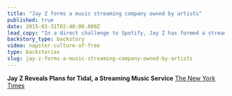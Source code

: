 ```yaml
---
title: "Jay Z forms a music streaming company owned by artists"
published: true
date: 2015-03-31T02:40:00.000Z
lead_copy: "In a direct challenge to Spotify, Jay Z has formed a streaming service owned by artists. He owes it all to the grandaddy of streaming, Napster. "
backstory_type: backstory
video: napster-culture-of-free
type: backstories
slug: jay-z-forms-a-music-streaming-company-owned-by-artists
---
```


**Jay Z Reveals Plans for Tidal, a Streaming Music Service**
[The New York Times](http://www.nytimes.com/2015/03/31/business/media/jay-z-reveals-plans-for-tidal-a-streaming-music-service.html)


